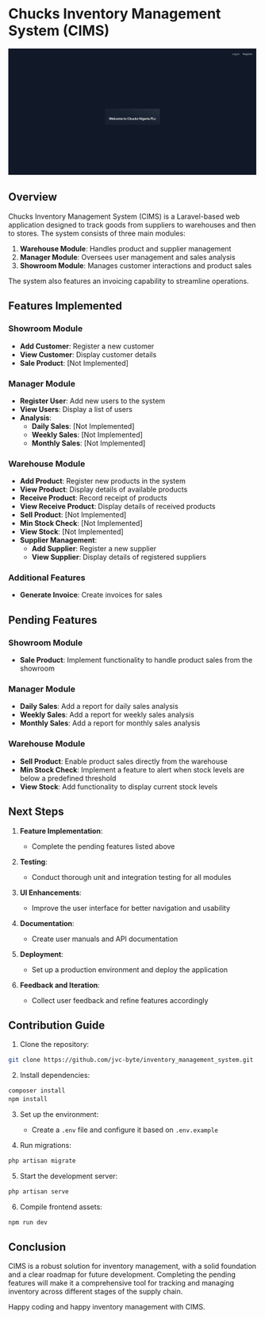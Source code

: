 # Chucks Inventory Management System (CIMS)

<img src="/public/CIMS-aut.png" alt="CIMS Logo" width="500">

## Overview

Chucks Inventory Management System (CIMS) is a Laravel-based web application designed to track goods from suppliers to warehouses and then to stores. The system consists of three main modules:

1. **Warehouse Module**: Handles product and supplier management
2. **Manager Module**: Oversees user management and sales analysis
3. **Showroom Module**: Manages customer interactions and product sales

The system also features an invoicing capability to streamline operations.

## Features Implemented

### Showroom Module
* **Add Customer**: Register a new customer
* **View Customer**: Display customer details
* **Sale Product**: [Not Implemented]

### Manager Module
* **Register User**: Add new users to the system
* **View Users**: Display a list of users
* **Analysis**:
  * **Daily Sales**: [Not Implemented]
  * **Weekly Sales**: [Not Implemented]
  * **Monthly Sales**: [Not Implemented]

### Warehouse Module
* **Add Product**: Register new products in the system
* **View Product**: Display details of available products
* **Receive Product**: Record receipt of products
* **View Receive Product**: Display details of received products
* **Sell Product**: [Not Implemented]
* **Min Stock Check**: [Not Implemented]
* **View Stock**: [Not Implemented]
* **Supplier Management**:
  * **Add Supplier**: Register a new supplier
  * **View Supplier**: Display details of registered suppliers

### Additional Features
* **Generate Invoice**: Create invoices for sales

## Pending Features

### Showroom Module
* **Sale Product**: Implement functionality to handle product sales from the showroom

### Manager Module
* **Daily Sales**: Add a report for daily sales analysis
* **Weekly Sales**: Add a report for weekly sales analysis
* **Monthly Sales**: Add a report for monthly sales analysis

### Warehouse Module
* **Sell Product**: Enable product sales directly from the warehouse
* **Min Stock Check**: Implement a feature to alert when stock levels are below a predefined threshold
* **View Stock**: Add functionality to display current stock levels

## Next Steps

1. **Feature Implementation**:
   * Complete the pending features listed above

2. **Testing**:
   * Conduct thorough unit and integration testing for all modules

3. **UI Enhancements**:
   * Improve the user interface for better navigation and usability

4. **Documentation**:
   * Create user manuals and API documentation

5. **Deployment**:
   * Set up a production environment and deploy the application

6. **Feedback and Iteration**:
   * Collect user feedback and refine features accordingly

## Contribution Guide

1. Clone the repository:
```bash
git clone https://github.com/jvc-byte/inventory_management_system.git
```

2. Install dependencies:
```bash
composer install
npm install
```

3. Set up the environment:
   * Create a `.env` file and configure it based on `.env.example`

4. Run migrations:
```bash
php artisan migrate
```

5. Start the development server:
```bash
php artisan serve
```

6. Compile frontend assets:
```bash
npm run dev
```

## Conclusion

CIMS is a robust solution for inventory management, with a solid foundation and a clear roadmap for future development. Completing the pending features will make it a comprehensive tool for tracking and managing inventory across different stages of the supply chain.

Happy coding and happy inventory management with CIMS.
